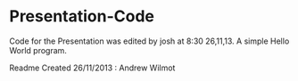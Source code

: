 Presentation-Code
=================


Code for the Presentation was edited by josh at 8:30 26,11,13.
A simple Hello World program. 

Readme Created 26/11/2013 : Andrew Wilmot
 

